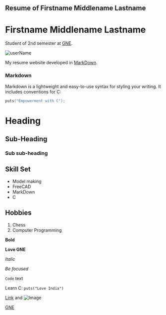 ## Resume of Firstname Middlename Lastname

# Firstname Middlename Lastname

Student of 2nd semester at [GNE](https://gndec.ac.in).

![userName](http://code.gdy.club/~hsrai/Images/ppsFace.jpg)

My resume website developed in
[MarkDown](https://hackernoon.com/boost-your-productivity-using-markdown-b8a84fc2a089).

### Markdown

Markdown is a lightweight and easy-to-use syntax for styling your writing. 
It includes conventions for C:

```C
puts("Empowerment with C");
```

# Heading
## Sub-Heading
### Sub sub-heading

## Skill Set

- Model making
- FreeCAD
- MarkDown
- C

## Hobbies

1. Chess
1. Computer Programming

**Bold**

**Love GNE**

_Italic_

_Be focused_

`Code` text

Learn C: `puts("Love India")`

[Link](url) and ![Image](src)

[GNE](https://gndec.ac.in)
